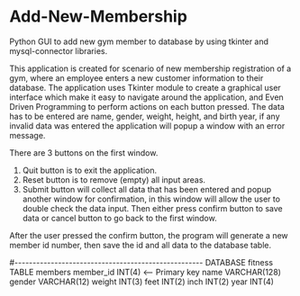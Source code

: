 # Add-New-Membership
Python GUI to add new gym member to database by using tkinter and mysql-connector libraries.

This application is created for scenario of new membership registration of a gym, where an employee enters a new customer information to their database. The application uses Tkinter module to create a graphical user interface which make it easy to navigate around the application, and Even Driven Programming to perform actions on each button pressed. The data has to be entered are name, gender, weight, height, and birth year, if any invalid data was entered the application will popup a window with an error message.

There are 3 buttons on the first window.
  1. Quit button is to exit the application.
  2. Reset button is to remove (empty) all input areas.
  3. Submit button will collect all data that has been entered and popup another window for confirmation, 
      in this window will allow the user to double check the data input. 
      Then either press confirm button to save data or cancel button to go back to the first window.

After the user pressed the confirm button, the program will generate a new member id number, then save the id and all data to the database table.

#----------------------------------------------------
DATABASE fitness
TABLE members
	member_id INT(4) <-- Primary key
	name VARCHAR(128)
	gender VARCHAR(12)
	weight INT(3)
	feet INT(2)
	inch INT(2)
	year INT(4)

